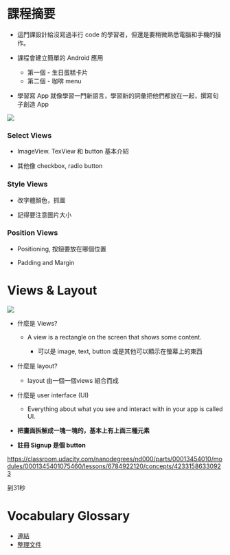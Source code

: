 # 課程摘要

* 這門課設計給沒寫過半行 code 的學習者，但還是要稍微熟悉電腦和手機的操作。
* 課程會建立簡單的 Android 應用

  * 第一個 - 生日蛋糕卡片
  * 第二個 - 咖啡 menu

* 學習寫 App 就像學習一門新語言，學習新的詞彙把他們都放在一起，撰寫句子創造 App

[![](https://lh5.googleusercontent.com/9SCHspntJAX7MDflzIWFckDAkwqEQgXjtRV5TtKO1bE9oo1kp6cvt5tIiRfIZK6ojHFO9kRM3nA-pT0oLPw-RgDj7ef2euvPmVrwY-YOKkD_HSeQgn77ie6VZcdS78D3WGPIxdVv)](http://developer.android.com/reference/android/widget/TextView.html#attr_android:textStyle)

### Select Views

* ImageView. TexView 和 button 基本介紹

* 其他像 checkbox, radio button

### Style Views

* 改字體顏色，抓圖

* 記得要注意圖片大小

### Position Views

* Positioning, 按鈕要放在哪個位置

* Padding and Margin

# Views & Layout

![](https://lh6.googleusercontent.com/SXwf28dOyiRuuw7eX-3oA0n14cXhA23SVufonAfi10_Ttd-5yixl-O0lagltx6siD70lD4a2WRhbGiKgUkkrn5t3IeMCMHCMMYAAMjiezLCq2d7hA8Attkr2MkjCoJ5KVvyruzrL)

* 什麼是 Views?

  * A view is a rectangle on the screen that shows some content.

    * 可以是 image, text, button 或是其他可以顯示在螢幕上的東西

* 什麼是 layout?

  * layout 由一個一個views 組合而成

* 什麼是 user interface \(UI\)

  * Everything about what you see and interact with in your app is called UI.

* **把畫面拆解成一塊一塊的，基本上有上面三種元素**

* **註冊 Signup 是個 button**



https://classroom.udacity.com/nanodegrees/nd000/parts/00013454010/modules/0001345401075460/lessons/6784922120/concepts/42331586330923

到31秒

# 

# Vocabulary Glossary

* [連結](https://developers.google.com/android/for-all/vocab-words/)
* [整理文件](https://s3.cn-north-1.amazonaws.com.cn/static-documents/nd803/Android+for+All+%EF%BC%8D+Vocabulary+Glossary.pdf)



